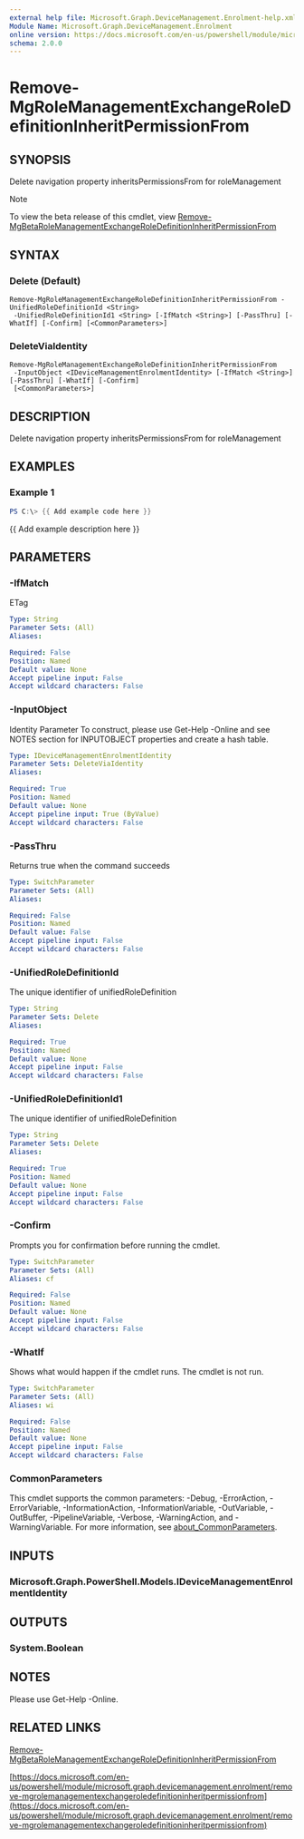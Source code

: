 ```yaml
---
external help file: Microsoft.Graph.DeviceManagement.Enrolment-help.xml
Module Name: Microsoft.Graph.DeviceManagement.Enrolment
online version: https://docs.microsoft.com/en-us/powershell/module/microsoft.graph.devicemanagement.enrolment/remove-mgrolemanagementexchangeroledefinitioninheritpermissionfrom
schema: 2.0.0
---
```


# Remove-MgRoleManagementExchangeRoleDefinitionInheritPermissionFrom

## SYNOPSIS
Delete navigation property inheritsPermissionsFrom for roleManagement

> [!NOTE]
> To view the beta release of this cmdlet, view [Remove-MgBetaRoleManagementExchangeRoleDefinitionInheritPermissionFrom](/powershell/module/Microsoft.Graph.Beta.DeviceManagement.Enrolment/Remove-MgRoleManagementExchangeRoleDefinitionInheritPermissionFrom?view=graph-powershell-beta)

## SYNTAX

### Delete (Default)
```
Remove-MgRoleManagementExchangeRoleDefinitionInheritPermissionFrom -UnifiedRoleDefinitionId <String>
 -UnifiedRoleDefinitionId1 <String> [-IfMatch <String>] [-PassThru] [-WhatIf] [-Confirm] [<CommonParameters>]
```

### DeleteViaIdentity
```
Remove-MgRoleManagementExchangeRoleDefinitionInheritPermissionFrom
 -InputObject <IDeviceManagementEnrolmentIdentity> [-IfMatch <String>] [-PassThru] [-WhatIf] [-Confirm]
 [<CommonParameters>]
```

## DESCRIPTION
Delete navigation property inheritsPermissionsFrom for roleManagement

## EXAMPLES

### Example 1
```powershell
PS C:\> {{ Add example code here }}
```

{{ Add example description here }}

## PARAMETERS

### -IfMatch
ETag

```yaml
Type: String
Parameter Sets: (All)
Aliases:

Required: False
Position: Named
Default value: None
Accept pipeline input: False
Accept wildcard characters: False
```

### -InputObject
Identity Parameter
To construct, please use Get-Help -Online and see NOTES section for INPUTOBJECT properties and create a hash table.

```yaml
Type: IDeviceManagementEnrolmentIdentity
Parameter Sets: DeleteViaIdentity
Aliases:

Required: True
Position: Named
Default value: None
Accept pipeline input: True (ByValue)
Accept wildcard characters: False
```

### -PassThru
Returns true when the command succeeds

```yaml
Type: SwitchParameter
Parameter Sets: (All)
Aliases:

Required: False
Position: Named
Default value: False
Accept pipeline input: False
Accept wildcard characters: False
```

### -UnifiedRoleDefinitionId
The unique identifier of unifiedRoleDefinition

```yaml
Type: String
Parameter Sets: Delete
Aliases:

Required: True
Position: Named
Default value: None
Accept pipeline input: False
Accept wildcard characters: False
```

### -UnifiedRoleDefinitionId1
The unique identifier of unifiedRoleDefinition

```yaml
Type: String
Parameter Sets: Delete
Aliases:

Required: True
Position: Named
Default value: None
Accept pipeline input: False
Accept wildcard characters: False
```

### -Confirm
Prompts you for confirmation before running the cmdlet.

```yaml
Type: SwitchParameter
Parameter Sets: (All)
Aliases: cf

Required: False
Position: Named
Default value: None
Accept pipeline input: False
Accept wildcard characters: False
```

### -WhatIf
Shows what would happen if the cmdlet runs.
The cmdlet is not run.

```yaml
Type: SwitchParameter
Parameter Sets: (All)
Aliases: wi

Required: False
Position: Named
Default value: None
Accept pipeline input: False
Accept wildcard characters: False
```

### CommonParameters
This cmdlet supports the common parameters: -Debug, -ErrorAction, -ErrorVariable, -InformationAction, -InformationVariable, -OutVariable, -OutBuffer, -PipelineVariable, -Verbose, -WarningAction, and -WarningVariable. For more information, see [about_CommonParameters](http://go.microsoft.com/fwlink/?LinkID=113216).

## INPUTS

### Microsoft.Graph.PowerShell.Models.IDeviceManagementEnrolmentIdentity
## OUTPUTS

### System.Boolean
## NOTES
Please use Get-Help -Online.

## RELATED LINKS
[Remove-MgBetaRoleManagementExchangeRoleDefinitionInheritPermissionFrom](/powershell/module/Microsoft.Graph.Beta.DeviceManagement.Enrolment/Remove-MgRoleManagementExchangeRoleDefinitionInheritPermissionFrom?view=graph-powershell-beta)

[https://docs.microsoft.com/en-us/powershell/module/microsoft.graph.devicemanagement.enrolment/remove-mgrolemanagementexchangeroledefinitioninheritpermissionfrom](https://docs.microsoft.com/en-us/powershell/module/microsoft.graph.devicemanagement.enrolment/remove-mgrolemanagementexchangeroledefinitioninheritpermissionfrom)

